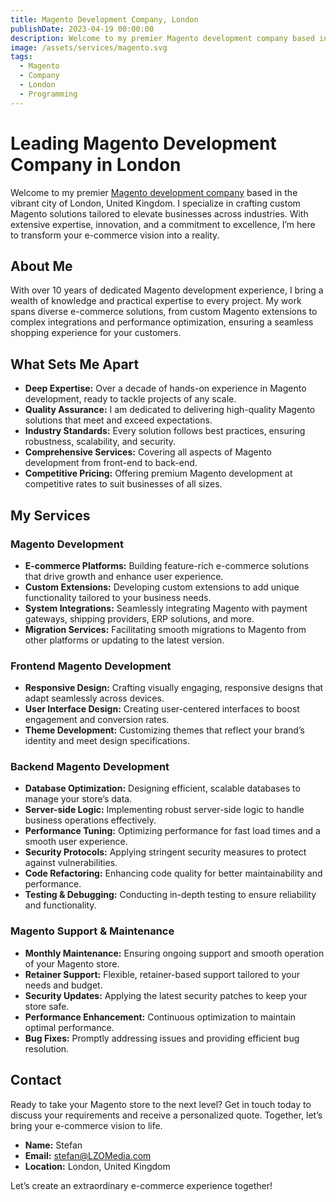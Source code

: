 ```yaml
---
title: Magento Development Company, London
publishDate: 2023-04-19 00:00:00
description: Welcome to my premier Magento development company based in London, UK. I specialize in delivering top-notch Magento solutions tailored to meet the unique needs of businesses across various industries.
image: /assets/services/magento.svg
tags:
  - Magento
  - Company
  - London
  - Programming
---
```


# Leading Magento Development Company in London

Welcome to my premier [Magento development company](https://lzomedia.com) based in the vibrant city of London, United Kingdom. I specialize in crafting custom Magento solutions tailored to elevate businesses across industries. With extensive expertise, innovation, and a commitment to excellence, I’m here to transform your e-commerce vision into a reality.

## About Me

With over 10 years of dedicated Magento development experience, I bring a wealth of knowledge and practical expertise to every project. My work spans diverse e-commerce solutions, from custom Magento extensions to complex integrations and performance optimization, ensuring a seamless shopping experience for your customers.

## What Sets Me Apart

- **Deep Expertise:** Over a decade of hands-on experience in Magento development, ready to tackle projects of any scale.
- **Quality Assurance:** I am dedicated to delivering high-quality Magento solutions that meet and exceed expectations.
- **Industry Standards:** Every solution follows best practices, ensuring robustness, scalability, and security.
- **Comprehensive Services:** Covering all aspects of Magento development from front-end to back-end.
- **Competitive Pricing:** Offering premium Magento development at competitive rates to suit businesses of all sizes.

## My Services

### Magento Development

- **E-commerce Platforms:** Building feature-rich e-commerce solutions that drive growth and enhance user experience.
- **Custom Extensions:** Developing custom extensions to add unique functionality tailored to your business needs.
- **System Integrations:** Seamlessly integrating Magento with payment gateways, shipping providers, ERP solutions, and more.
- **Migration Services:** Facilitating smooth migrations to Magento from other platforms or updating to the latest version.

### Frontend Magento Development

- **Responsive Design:** Crafting visually engaging, responsive designs that adapt seamlessly across devices.
- **User Interface Design:** Creating user-centered interfaces to boost engagement and conversion rates.
- **Theme Development:** Customizing themes that reflect your brand’s identity and meet design specifications.

### Backend Magento Development

- **Database Optimization:** Designing efficient, scalable databases to manage your store’s data.
- **Server-side Logic:** Implementing robust server-side logic to handle business operations effectively.
- **Performance Tuning:** Optimizing performance for fast load times and a smooth user experience.
- **Security Protocols:** Applying stringent security measures to protect against vulnerabilities.
- **Code Refactoring:** Enhancing code quality for better maintainability and performance.
- **Testing & Debugging:** Conducting in-depth testing to ensure reliability and functionality.

### Magento Support & Maintenance

- **Monthly Maintenance:** Ensuring ongoing support and smooth operation of your Magento store.
- **Retainer Support:** Flexible, retainer-based support tailored to your needs and budget.
- **Security Updates:** Applying the latest security patches to keep your store safe.
- **Performance Enhancement:** Continuous optimization to maintain optimal performance.
- **Bug Fixes:** Promptly addressing issues and providing efficient bug resolution.

## Contact

Ready to take your Magento store to the next level? Get in touch today to discuss your requirements and receive a personalized quote. Together, let’s bring your e-commerce vision to life.

- **Name:** Stefan
- **Email:** stefan@LZOMedia.com
- **Location:** London, United Kingdom

Let’s create an extraordinary e-commerce experience together!
